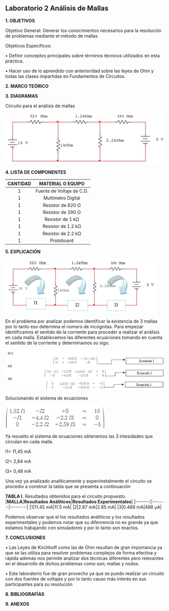 ## Laboratorio 2 Análisis de Mallas

**1. OBJETIVOS**

Objetivo General: Generar los conocimientos necesarios para la resolución de problemas mediante el método de mallas 

Objetivos Específicos: 

•	Definir conceptos principales sobre términos técnicos utilizados en esta práctica.

•	Hacer uso de lo aprendido con anterioridad sobre las leyes de Ohm y todas las clases impartidas en Fundamentos de Circuitos.

**2. MARCO TEÓRICO**


**3. DIAGRAMAS**

Circuito para el análisis de mallas

![.](https://github.com/Juan-99/Laboratoio-2-/blob/main/img/Diagramacircuito.png)

**4. LISTA DE COMPONENTES**

|**CANTIDAD**|**MATERIAL O EQUIPO**|
|:------------:|:---------:|
|1|Fuente de Voltaje de C.D.|
|1|Multímetro Digital|
|1|Resistor de 820 Ω|
|1|Resistor de 390 Ω|
|1|Resistor de 1 kΩ|
|1|Resistor de 1.2 kΩ|
|1|Resistor de 2.2 kΩ|
|1|Protoboard|


**5. EXPLICACIÓN**

![.](https://github.com/Juan-99/Laboratoio-2-/blob/main/img/circuitoexp.png)

En el problema por analizar podemos identificar la existencia de 3 mallas por lo tanto eso  determina el número de incógnitas.
Para empezar identificamos el sentido de la corriente para proceder a realizar el análisis en cada malla.
Establecemos las diferentes ecuaciones tomando en cuenta el sentido de la corriente y determinamos su sigo.

![.](https://github.com/Juan-99/Laboratoio-2-/blob/main/img/ecuaciones.png)

Solucionando el sistema de ecuaciones

![.](https://github.com/Juan-99/Laboratoio-2-/blob/main/img/sistemadeecuaciones.png)

Ya resuelto el sistema de ecuaciones obtenemos las 3 intesidades que circulan en cada malla.

I1= 11,45 mA

I2= 2,84 mA

I3= 0,48 mA

Una vez ya analizado analíticamente y experimetalmente el circuito se procedio a construir la tabla que se presenta a continuación

**TABLA I.** Resultados obtenidos para el circuito propuesto.
|**MALLA**|**Resultados Análiticos**|**Resultados Experimentales**|
|:------:|:------:|:-------:|
|1|11.45 mA|11.5 mA|
|2|2.87 mA|2.85 mA|
|3|0.488 mA|488 μA|



Podemos observar  que el los  resultados análiticos  y  los resultados experimentales  y podemos notar que su difenrencia no es grande ya que estamos trabajando con simuladores y por lo tanto son exactos.

**7. CONCLUSIONES**

•	Las Leyes de Kirchhoff como las de Ohm resultan de gran importancia ya que se las utiliza para resolver problemas complejos de forma efectiva y rápida además nos permite analizar dos técnicas diferentes pero relevantes en el desarrollo de dichos problemas como son; mallas y nodos.

•	Este laboratorio fue de gran provecho ya que se puedo realizar un circuito con dos fuentes de voltajes y por lo tanto causo más interés  en sus participantes para su resolución 


**8. BIBLIOGRAFÍAS**

**9. ANEXOS**



